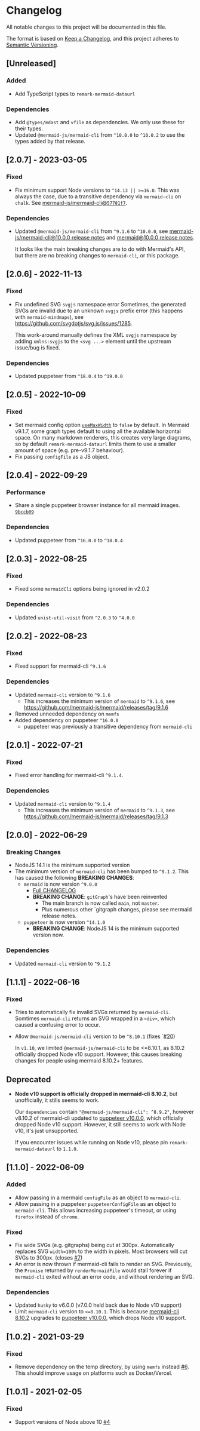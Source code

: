 # Changelog

All notable changes to this project will be documented in this file.

The format is based on [Keep a Changelog](https://keepachangelog.com/en/1.0.0/),
and this project adheres to [Semantic Versioning](https://semver.org/spec/v2.0.0.html).

## [Unreleased]

### Added

- Add TypeScript types to `remark-mermaid-dataurl`

### Dependencies

- Add `@types/mdast` and `vfile` as dependencies. We only use these for their
  types.
- Updated `@mermaid-js/mermaid-cli` from `^10.0.0` to `^10.0.2` to use the types
  added by that release.

## [2.0.7] - 2023-03-05

### Fixed

- Fix minimum support Node versions to `^14.13 || >=16.0`.
  This was always the case, due to a transitive dependency
  via `mermaid-cli` on `chalk`.
  See [mermaid-js/mermaid-cli@`57781f7`](https://github.com/mermaid-js/mermaid-cli/commit/57781f707a3665121c6cbc1f96fd202c1980db4a).

### Dependencies

- Updated `@mermaid-js/mermaid-cli` from `^9.1.6` to `^10.0.0`,
  see [mermaid-js/mermaid-cli@10.0.0 release notes](https://github.com/mermaid-js/mermaid-cli/releases/tag/10.0.0)
  and [mermaid@10.0.0 release notes](https://github.com/mermaid-js/mermaid/releases/tag/v10.0.0).

  It looks like the main breaking changes are to do with Mermaid's API,
  but there are no breaking changes to `mermaid-cli`, or this package.

## [2.0.6] - 2022-11-13

### Fixed

- Fix undefined SVG `svgjs` namespace error
  Sometimes, the generated SVGs are invalid due to an unknown `svgjs`
  prefix error (this happens with `mermaid-mindmaps`),
  see https://github.com/svgdotjs/svg.js/issues/1285.

  This work-around manually defines the XML `svgjs` namespace by
  adding `xmlns:svgjs` to the `<svg ...>` element until the upstream
  issue/bug is fixed.

### Dependencies

- Updated puppeteer from `^18.0.4` to `^19.0.0`

## [2.0.5] - 2022-10-09

### Fixed

- Set mermaid config option
  [`useMaxWidth`](https://mermaid-js.github.io/mermaid/#/Setup?id=usemaxwidth-1)
  to `false` by default.
  In Mermaid v9.1.7, some graph types default to using all the available
  horizontal space.
  On many markdown renderers, this creates very large diagrams,
  so by default `remark-mermaid-dataurl` limits them to use a smaller amount of space
  (e.g. pre-v9.1.7 behaviour).
- Fix passing `configFile` as a JS object.

## [2.0.4] - 2022-09-29

### Performance

- Share a single puppeteer browser instance for all mermaid images.
  [`9bccb09`](https://github.com/aloisklink/remark-mermaid-dataurl/commit/9bccb0911874a66c5911da107148ff000891e34e)

### Dependencies

- Updated puppeteer from `^16.0.0` to `^18.0.4`

## [2.0.3] - 2022-08-25

### Fixed

- Fixed some `mermaidCli` options being ignored in v2.0.2

### Dependencies

- Updated `unist-util-visit` from `^2.0.3` to `^4.0.0`

## [2.0.2] - 2022-08-23

### Fixed

- Fixed support for mermaid-cli `^9.1.6`

### Dependencies

- Updated `mermaid-cli` version to `^9.1.6`
  - This increases the minimum version of `mermaid` to `^9.1.6`, see
    https://github.com/mermaid-js/mermaid/releases/tag/9.1.6
- Removed unneeded dependency on `memfs`
- Added dependency on puppeteer `^16.0.0`
  - puppeteer was previously a transitive dependency from `mermaid-cli`

## [2.0.1] - 2022-07-21

### Fixed

- Fixed error handling for mermaid-cli `^9.1.4`.

### Dependencies

- Updated `mermaid-cli` version to `^9.1.4`
  - This increases the minimum version of `mermaid` to `^9.1.3`, see
    https://github.com/mermaid-js/mermaid/releases/tag/9.1.3

## [2.0.0] - 2022-06-29

### Breaking Changes

- NodeJS 14.1 is the minimum supported version
- The minimum version of `mermaid-cli` has been bumped to `^9.1.2`.
  This has caused the following **BREAKING CHANGES**:
  - `mermaid` is now version `^9.0.0`
    - [Full CHANGELOG](https://github.com/mermaid-js/mermaid/releases/tag/9.0.0)
    - **BREAKING CHANGE**: `gitGraph`'s have been reinvented
      - The main branch is now called `main`, not `master`.
      - Plus numerous other `gitgraph changes, please see mermaid release notes.
  - `puppeteer` is now version `^14.1.0`
    - **BREAKING CHANGE**: NodeJS 14 is the minimum supported version now.

### Dependencies

- Updated `mermaid-cli` version to `^9.1.2`

## [1.1.1] - 2022-06-16

### Fixed

- Tries to automatically fix invalid SVGs returned by `mermaid-cli`.
  Somtimes `mermaid-cli` returns an SVG wrapped in a `<div>`, which caused a
  confusing error to occur.
- Allow `@mermaid-js/mermaid-cli` version to be `^8.10.1`
  (fixes `[#20](https://github.com/aloisklink/remark-mermaid-dataurl/issues/20))

  In `v1.10`, we limited `@mermaid-js/mermaid-cli` to be <=8.10.1, as 8.10.2 officially
  dropped Node v10 support.
  However, this causes breaking changes for people using mermaid 8.10.2+ features.

## Deprecated

- **Node v10 support is officially dropped in mermaid-cli 8.10.2**,
  but unofficially, it stills seems to work.

  Our `dependencies` contain `"@mermaid-js/mermaid-cli": ^8.9.2"`,
  however v8.10.2 of mermaid-cli updated to
  [puppeteer v10.0.0](https://github.com/mermaid-js/mermaid-cli/pull/128),
  which officially dropped Node v10 support. However, it still seems to work
  with Node v10, it's just unsupported.

  If you encounter issues while running on Node v10, please pin
  `remark-mermaid-dataurl` to `1.1.0`.

## [1.1.0] - 2022-06-09

### Added

- Allow passing in a mermaid `configFile` as an object to `mermaid-cli`.
- Allow passing in a puppeteer `puppeteerConfigFile` as an object to `mermaid-cli`.
  This allows increasing puppeteer's timeout, or using `firefox` instead of `chrome`.

### Fixed

- Fix wide SVGs (e.g. gitgraphs) being cut at 300px.
  Automatically replaces SVG `width=100%` to the width in pixels.
  Most browsers will cut SVGs to 300px. (closes [#7](https://github.com/aloisklink/remark-mermaid-dataurl/issues/7))
- An error is now thrown if mermaid-cli fails to render an SVG.
  Previously, the `Promise` returned by `renderMermaidFile` would stall forever
  if `mermaid-cli` exited without an error code, and without rendering an SVG.

### Dependencies

- Updated `husky` to v6.0.0 (v7.0.0 held back due to Node v10 support)
- Limit `mermaid-cli` version to `<=8.10.1`.
  This is because [mermaid-cli 8.10.2](https://github.com/mermaid-js/mermaid-cli/releases/tag/8.10.2)
  upgrades to [puppeteer v10.0.0](https://github.com/mermaid-js/mermaid-cli/pull/128),
  which drops Node v10 support.

## [1.0.2] - 2021-03-29

### Fixed

- Remove dependency on the temp directory, by using `memfs` instead
  [#6](https://github.com/aloisklink/remark-mermaid-dataurl/pull/6).
  This should improve usage on platforms such as Docker/Vercel.

## [1.0.1] - 2021-02-05

### Fixed

- Support versions of Node above 10 [#4](https://github.com/aloisklink/remark-mermaid-dataurl/pull/4)
